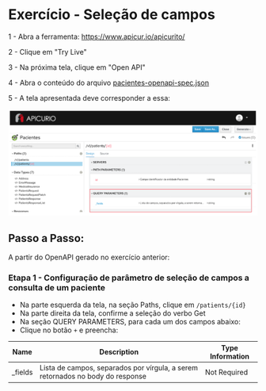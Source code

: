 # Exercício - Seleção de campos

1 - Abra a ferramenta:
https://www.apicur.io/apicurito/

2 - Clique em "Try Live"

3 - Na próxima tela, clique em "Open API"
 
4 - Abra o conteúdo do arquivo [pacientes-openapi-spec.json](pacientes-openapi-spec.json)

5 - A tela apresentada deve corresponder a essa:

![print01.png](print01.png)

## Passo a Passo:

A partir do OpenAPI gerado no exercício anterior:

### Etapa 1 - Configuração de parâmetro de seleção de campos a consulta de um paciente

* Na parte esquerda da tela, na seção Paths, clique em `/patients/{id}`
* Na parte direita da tela, confirme a seleção do verbo Get
* Na seção QUERY PARAMETERS, para cada um dos campos abaixo:
* Clique no botão `+` e preencha:

Name | Description | Type Information
-----|-------------|-----------------
_fields | Lista de campos, separados por vírgula, a serem retornados no body do response | Not Required | String as String
